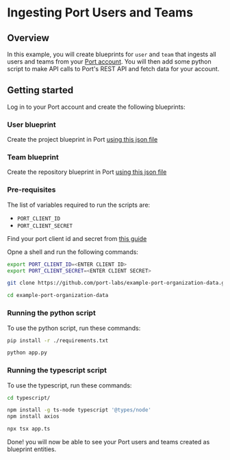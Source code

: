 # Ingesting Port Users and Teams


## Overview

In this example, you will create blueprints for `user` and `team` that ingests all users and teams from your [Port account](https://app.getport.io). You will then add some python script to make API calls to Port's REST API and fetch data for your account.

## Getting started

Log in to your Port account and create the following blueprints:

### User blueprint
Create the project blueprint in Port [using this json file](./resources/user.json)

### Team blueprint
Create the repository blueprint in Port [using this json file](./resources/team.json)

### Pre-requisites

The list of variables required to run the scripts are:
- `PORT_CLIENT_ID`
- `PORT_CLIENT_SECRET`

Find your port client id and secret from [this guide](https://docs.getport.io/build-your-software-catalog/sync-data-to-catalog/api/#find-your-port-credentials)

Opne a shell and run the following commands: 

```bash
export PORT_CLIENT_ID=<ENTER CLIENT ID>
export PORT_CLIENT_SECRET=<ENTER CLIENT SECRET>

git clone https://github.com/port-labs/example-port-organization-data.git

cd example-port-organization-data
```

### Running the python script

To use the python script, run these commands: 

```bash
pip install -r ./requirements.txt

python app.py
```


### Running the typescript script

To use the typescript, run these commands: 

```bash
cd typescript/

npm install -g ts-node typescript '@types/node'
npm install axios

npx tsx app.ts
```

Done! you will now be able to see your Port users and teams created as blueprint entities.
